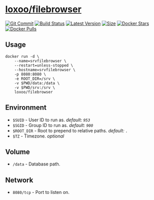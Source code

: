 [hub]: https://hub.docker.com/r/loxoo/filebrowser
[git]: https://github.com/triptixx/filebrowser/tree/master
[actions]: https://github.com/triptixx/filebrowser/actions/workflows/main.yml

# [loxoo/filebrowser][hub]
[![Git Commit](https://img.shields.io/github/last-commit/triptixx/filebrowser/master)][git]
[![Build Status](https://github.com/triptixx/filebrowser/actions/workflows/main.yml/badge.svg?branch=master)][actions]
[![Latest Version](https://img.shields.io/docker/v/loxoo/filebrowser/latest)][hub]
[![Size](https://img.shields.io/docker/image-size/loxoo/filebrowser/latest)][hub]
[![Docker Stars](https://img.shields.io/docker/stars/loxoo/filebrowser.svg)][hub]
[![Docker Pulls](https://img.shields.io/docker/pulls/loxoo/filebrowser.svg)][hub]

## Usage

```shell
docker run -d \
    --name=srvfilebrowser \
    --restart=unless-stopped \
    --hostname=srvfilebrowser \
    -p 8080:8080 \
    -e ROOT_DIR=/srv \
    -v $PWD/data:/data \
    -v $PWD/srv:/srv \
    loxoo/filebrowser
```

## Environment

- `$SUID`                - User ID to run as. _default: `953`_
- `$SGID`                - Group ID to run as. _default: `900`_
- `$ROOT_DIR`            - Root to prepend to relative paths. _default: `.`_
- `$TZ`                  - Timezone. _optional_

## Volume

- `/data`                - Database path.

## Network

- `8080/tcp`             - Port to listen on.